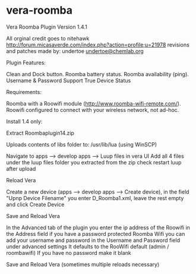 vera-roomba
===========

Vera Roomba Plugin Version 1.4.1

All orginal credit goes to 
nitehawk http://forum.micasaverde.com/index.php?action=profile;u=21978
revisions and patches made by: undertoe undertoe@chemlab.org


Plugin Features:

Clean and Dock button.
Roomba battery status.
Roomba availability (ping).
Username & Password Support
True Device Status

Requirements:

Roomba with a Roowifi module (http://www.roomba-wifi-remote.com/).
Roowifi configured to connect with your wireless network, not ad-hoc.

Install 1.4 only:

Extract Roombaplugin14.zip 

Uploads contents of libs folder to: /usr/lib/lua (using WinSCP)

Navigate to apps --> develop apps --> Luup files in vera UI
Add all 4 files under the luup files folder you extracted from the zip
check restart luup after upload

Reload Vera

Create a new device (apps --> develop apps --> Create device), in the field "Upnp Device Filename" you enter D_Roomba1.xml, leave the rest empty and click Create Device

Save and Reload Vera

In the Advanced tab of the plugin you enter the 
ip address of the Roowifi in the Address field
if you have a password protected Roomba Wifi you can add your
username and password in the 
Username and Password field under advanced settings
It defaults to the RooWifi default (admin / roombawifi)
If you have no password make it blank

Save and Reload Vera (sometimes multiple reloads necessary)	